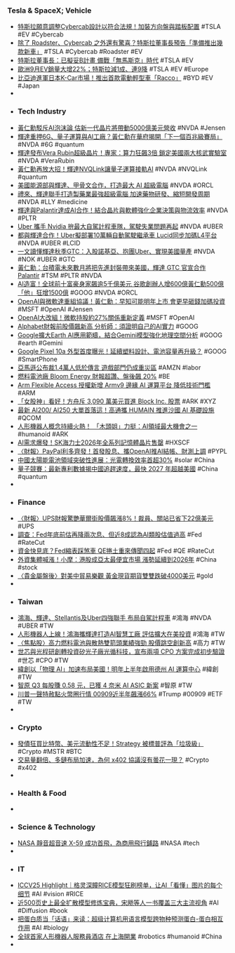 ### Tesla & SpaceX; Vehicle
- [特斯拉願意調整Cybercab設計以符合法規！加裝方向盤與踏板配置](https://news.cnyes.com/news/id/6208380) #TSLA #EV #Cybercab
- [除了 Roadster、Cyber​​cab 之外還有驚喜？特斯拉董事長預告「準備推出幾款新車」](https://www.ddcar.com.tw/blogs/articles/detail/41165/除了-Roadster、Cyber%E2%80%8B%E2%80%8Bcab-之外還有驚喜？特斯拉董事長預告「準備推出幾款新車」#google_vignette) #TSLA #Cybercab #Roadster #EV
- [特斯拉董事長：已擬妥B計畫 備戰「無馬斯克」時代](https://news.cnyes.com/news/id/6208931) #TSLA #EV
- [歐洲9月EV銷量大增22%；特斯拉減1成、連9降](https://www.moneydj.com/funddj/ya/yp050000.djhtm?a=%7B1DC39322-5F90-4A66-AC73-FACB18F6E546%7D) #TSLA #EV #Europe
- [比亞迪進軍日本K-Car市場！推出首款電動輕型車「Racco」](https://news.cnyes.com/news/id/6208355) #BYD #EV #Japan
-
- ### Tech Industry
- [黃仁勳駁斥AI泡沫論 估新一代晶片將帶動5000億美元營收](https://news.cnyes.com/news/id/6208276) #NVDA #Jensen
- [輝達重押6G、量子運算與AI工廠？黃仁勳在華府揭開「下一個百兆級賽局」](https://news.cnyes.com/news/id/6208887) #NVDA #6G #quantum
- [輝達發布Vera Rubin超級晶片！專家：算力狂飆3倍 鎖定美國兩大核武實驗室](https://news.cnyes.com/news/id/6208759) #NVDA #VeraRubin
- [黃仁勳再放大招！輝達NVQLink讓量子運算接軌AI](https://news.cnyes.com/news/id/6208251) #NVDA #NVQLink #quantum
- [美國能源部與輝達、甲骨文合作，打造最大 AI 超級電腦](https://technews.tw/2025/10/29/doe-nvidia-oracle-supercomputer/) #NVDA #ORCL
- [禮來、輝達聯手打造製藥業最強超級電腦 加速藥物研發、縮短開發周期](https://news.cnyes.com/news/id/6208258) #NVDA #LLY #medicine
- [輝達與Palantir達成AI合作！結合晶片與軟體強化企業決策與物流效率](https://news.cnyes.com/news/id/6208349) #NVDA #PLTR
- [Uber 攜手 Nvidia 拚最大自駕計程車隊，駕駛失業問題再起](https://technews.tw/2025/10/29/robotaxi-coming/) #NVDA #UBER
- [都與輝達合作！Uber擬部署10萬輛自動駕駛繼承車 Lucid同步加碼L4平台](https://news.cnyes.com/news/id/6208343) #NVDA #UBER #LCID
- [一文讀懂輝達秋季GTC：入股諾基亞、抱團Uber、實現美國量產](https://news.cnyes.com/news/id/6208586) #NVDA #NOK #UBER #GTC
- [黃仁勳：台積電未來數月將把先進封裝帶來美國，輝達 GTC 官宣合作 Palantir](https://abmedia.io/jensen-huang-nvidia-palantir) #TSM #PLTR #NVDA
- [AI造富！全球前十富豪身家飆逾5千億美元 谷歌創辦人增600億黃仁勳500億 「他」狂增1500億](https://news.cnyes.com/news/id/6208614) #GOOG #NVDA #ORCL
- [OpenAI與微軟達重組協議！黃仁勳：早知可能明年上市 會更早砸錢加碼投資](https://news.cnyes.com/news/id/6208401) #MSFT #OpenAI #Jensen
- [OpenAI大改組！微軟持股約27%關係重新定義](https://news.cnyes.com/news/id/6208126) #MSFT #OpenAI
- [Alphabet財報前股價飆新高 分析師：須證明自己的AI實力](https://news.cnyes.com/news/id/6208040) #GOOG
- [Google擴大Earth AI應用範疇，結合Gemini模型強化地理空間分析](https://www.ithome.com.tw/news/171909) #GOOG #earth #Gemini
- [Google Pixel 10a 外型首度曝光！延續塑料設計、電池容量再升級？](https://www.koc.com.tw/archives/618326) #GOOG #SmartPhone
- [亞馬遜公布裁1.4萬人低於傳言 遊戲部門仍成重災區](https://news.cnyes.com/news/id/6208231) #AMZN #labor
- [燃料電池廠 Bloom Energy 財報超讚、盤後飆 20%](https://finance.technews.tw/2025/10/29/bloom-energy-fr-25q3/) #BE
- [Arm Flexible Access 授權新增 Armv9 邊緣 AI 運算平台 降低技術門檻](https://www.cool3c.com/article/243997) #ARM
- [「女股神」看好！方舟斥 3,090 萬美元買進 Block Inc. 股票](https://blockcast.it/2025/10/28/ark-invest-buys-31-million-worth-of-block-inc-shares/) #ARK #XYZ
- [最新 AI200/ AI250 大單首落這！高通攜 HUMAIN 推進沙國 AI 基礎設施](https://technews.tw/2025/10/29/humain-qualcomm-ai-cooperation/) #QCOM
- [人形機器人概念持續火熱！ 「木頭姐」力挺：AI領域最大機會之一](https://news.cnyes.com/news/id/6208416) #humanoid #ARK
- [AI需求爆發！SK海力士2026年全系列記憶體晶片售罄](https://news.cnyes.com/news/id/6208359) #HXSCF
- [〈財報〉PayPal利多齊發！首發股息、攜OpenAI推AI結帳、財測上調](https://news.cnyes.com/news/id/6207983) #PYPL
- [中國太陽能電池領域突破性進展：光電轉換效率首超30%](https://news.cnyes.com/news/id/6208838) #solar #China
- [量子競賽：最新專利數據揭中國追趕速度，最快 2027 年超越美國](https://technews.tw/2025/10/29/china-is-closing-the-quantum-technology-gap/) #China #quantum
-
- ### Finance
- [〈財報〉UPS財報驚艷華爾街股價飆漲8%！裁員、關站已省下22億美元](https://news.cnyes.com/news/id/6208041) #UPS
- [調查：Fed年底前估再降兩次息、但近8成認為AI類股估值過高](https://news.cnyes.com/news/id/6208158) #Fed #RateCut
- [資金快見底？Fed縮表踩煞車 QE捲土重來傳聞四起](https://news.cnyes.com/news/id/6208038) #Fed #QE #RateCut
- [外資集體喊漲！小摩：港股成亞太最便宜市場 漲勢延續到2026年](https://news.cnyes.com/news/id/6208661) #China #stock
- [〈貴金屬盤後〉對美中貿易樂觀 黃金現貨期貨雙雙跌破4000美元](https://news.cnyes.com/news/id/6208284) #gold
-
- ### Taiwan
- [鴻海、輝達、Stellantis及Uber四強聯手 布局自駕計程車](https://news.cnyes.com/news/id/6208729) #鴻海 #NVDA #UBER #TW
- [人形機器人上線！鴻海攜輝達打造AI智慧工廠 評估擴大在美投資](https://tw.news.yahoo.com/人形機器人上線-鴻海攜輝達打造ai智慧工廠-評估擴大在美投資-070000570.html) #鴻海 #TW
- [〈焦點股〉高力燃料電池與散熱雙箭頭業績強勁 股價跳空創新高](https://news.cnyes.com/news/id/6208633) #高力 #TW
- [世芯與光程研創轉投資矽光子廠光循科技，宣布兩項 CPO 方案完成初步驗證](https://technews.tw/2025/10/28/two-cpo-solutions-completed-preliminary-verification/) #世芯 #CPO #TW
- [緯創以「物理 AI」加速布局美國！明年上半年啟用德州 AI 運算中心](https://finance.technews.tw/2025/10/29/texas-ai-computing-center/) #緯創 #TW
- [智原 Q3 每股賺 0.58 元，已獲 4 奈米 AI ASIC 新案](https://technews.tw/2025/10/28/araday-reports-third-quarter-2025-results/) #智原 #TW
- [川普一聲特赦點火幣圈行情 00909近半年飆漲66%](https://news.cnyes.com/news/id/6208753) #Trump #00909 #ETF #TW
-
- ### Crypto
- [發債狂買比特幣、美元流動性不足！Strategy 被標普評為「垃圾級」](https://blockcast.it/2025/10/28/sp-assigns-strategy-a-junk-bond-b-minus-rating/) #Crypto #MSTR #BTC
- [交易量翻倍、多鏈布局加速，為何 x402 協議沒有曇花一現？](https://blockcast.it/2025/10/28/why-hasnt-x402-protocol-been-a-flash-in-the-pan/) #Crypto #x402
-
- ### Health & Food
-
- ### Science & Technology
- [NASA 靜音超音速 X-59 成功首飛，為商用飛行鋪路](https://technews.tw/2025/10/29/nasasilent-supersonic-x59-successfully-maiden-flightc/) #NASA #tech
-
- ### IT
- [ICCV25 Highlight｜格灵深瞳RICE模型狂刷榜单，让AI「看懂」图片的每个细节](https://www.jiqizhixin.com/articles/2025-10-29-7) #AI #vision #RICE
- [近500页史上最全扩散模型修炼宝典，宋飏等人一书覆盖三大主流视角](https://www.jiqizhixin.com/articles/2025-10-29-9) #AI #Diffusion #book
- [把蛋白质当「话语」来读：超级计算机用语言模型跨物种预测蛋白-蛋白相互作用](https://www.jiqizhixin.com/articles/2025-10-29-5) #AI #biology
- [全球首家人形機器人服務員酒店 在上海開業](https://news.cnyes.com/news/id/6208163) #robotics #humanoid #China
-